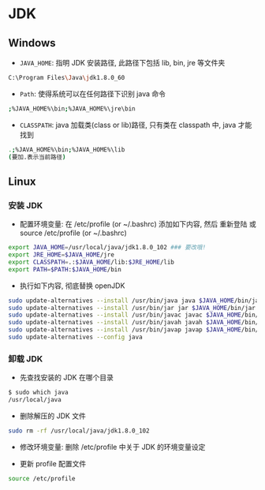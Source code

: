# JDK

## Windows

* `JAVA_HOME`: 指明 JDK 安装路径, 此路径下包括 lib, bin, jre 等文件夹

```bash
C:\Program Files\Java\jdk1.8.0_60
```

* `Path`: 使得系统可以在任何路径下识别 java 命令

```bash
;%JAVA_HOME%\bin;%JAVA_HOME%\jre\bin
```

* `CLASSPATH`: java 加载类(class or lib)路径, 只有类在 classpath 中, java 才能找到

```bash
.;%JAVA_HOME%\bin;%JAVA_HOME%\lib
(要加.表示当前路径)
```

## Linux

### 安装 JDK

* 配置环境变量: 在 /etc/profile (or ~/.bashrc) 添加如下内容, 然后 重新登陆 或 source /etc/profile (or ~/.bashrc)

```bash
export JAVA_HOME=/usr/local/java/jdk1.8.0_102 ### 要改哦!
export JRE_HOME=$JAVA_HOME/jre
export CLASSPATH=.:$JAVA_HOME/lib:$JRE_HOME/lib
export PATH=$PATH:$JAVA_HOME/bin
```

* 执行如下内容, 彻底替换 openJDK

```bash
sudo update-alternatives --install /usr/bin/java java $JAVA_HOME/bin/java 300
sudo update-alternatives --install /usr/bin/jar jar $JAVA_HOME/bin/jar 300
sudo update-alternatives --install /usr/bin/javac javac $JAVA_HOME/bin/javac 300
sudo update-alternatives --install /usr/bin/javah javah $JAVA_HOME/bin/javah 300
sudo update-alternatives --install /usr/bin/javap javap $JAVA_HOME/bin/javap 300
sudo update-alternatives --config java
```

### 卸载 JDK

* 先查找安装的 JDK 在哪个目录

```bash
$ sudo which java
/usr/local/java
```

* 删除解压的 JDK 文件

```bash
sudo rm -rf /usr/local/java/jdk1.8.0_102
```

* 修改环境变量: 删除 /etc/profile 中关于 JDK 的环境变量设定

* 更新 profile 配置文件

```bash
source /etc/profile  
```
